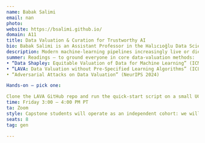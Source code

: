 ```yaml
---
name: Babak Salimi 
email: nan
photo: 
website: https://bsalimi.github.io/
domain: A11
title: Data Valuation & Curation for Trustworthy AI
bio: Babak Salimi is an Assistant Professor in the Halıcıoğlu Data Science Institute at UC San Diego. His research lies at the intersection of data management and machine learning, with a focus on building reliable, safe, and robust data-driven systems. He develops methods and tools that enhance the transparency and dependability of algorithmic decision-making, empowering practitioners to make informed and confident choices.
description: Modern machine-learning pipelines increasingly live or die on data decisions—what to keep, what to toss, what to label next, and how much each record is “worth.” This domain surveys the growing toolkit of data-valuation and data-centric AI methods—Data Shapley (ICML 2019), influence functions, MMD/Wasserstein-based coresets, active-learning and subset-selection heuristics—that assign a quantitative score to every example’s marginal impact on model accuracy, robustness, and privacy risk. We’ll examine how those scores power practical tasks such as pruning noisy or duplicated records, budgeting scarce labeling effort, spotting harmful outliers, and auditing publicly released datasets. Students will dive into open benchmarks like WILDS (https://wilds.stanford.edu/) for distribution shifts and the DataPerf challenges (https://dataperf.org/) for curation leaderboards, replicate baseline valuation techniques in Quarter 1, and use the insights—and gaps—they uncover to propose original data-selection or curation projects for Quarter 2.
summer: Readings — to ground everyone in core data-valuation methods:
• “Data Shapley: Equitable Valuation of Data for Machine Learning” (ICML 2019)
• “LAVA: Data Valuation without Pre-Specified Learning Algorithms” (ICLR 2023)
• “Adversarial Attacks on Data Valuation” (NeurIPS 2024)

Hands-on — pick one:

Clone the LAVA GitHub repo and run the quick-start script on a small UCI dataset, producing a ranked list of data values.
time: Friday 3:00 – 4:00 PM PT
ta: Zoom
style: Capstone students will operate as an independent cohort: we will meet for a dedicated one-hour session each week where I lead mini-lectures, paper discussions, and milestone check-ins. While my PhD students are not formally part of the section, I may occasionally invite them to hold optional office-hour–style drop-ins for coding or tooling questions. I’ll be hands-on during project framing, data wrangling, and experimental design, then step back so teams can drive their own experiments and insights, checking progress and providing strategic guidance every week.
seats: 8
tag: gen

---
```

